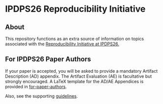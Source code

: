 # IPDPS26 Reproducibility Initiative 

## About

This repository functions as an extra source of information on topics associated with the
[Reproducibility Initiative at IPDPS26.]([https://sc24.supercomputing.org/program/papers/reproducibility-initiative/](https://www.ipdps.org/ipdps2026/2026-reproducibility-initiative.html))

## For IPDPS26 Paper Authors

If your paper is accepted, you will be asked to provide a mandatory Artifact Description (AD) appendix. The Artifact Evaluation (AE) is facultative but strongly encouraged. A LaTeX template for the AD/AE Appendices is provided in [for-paper-authors](for-paper-authors).

Also, see the supporting [guidelines](for-paper-authors).

